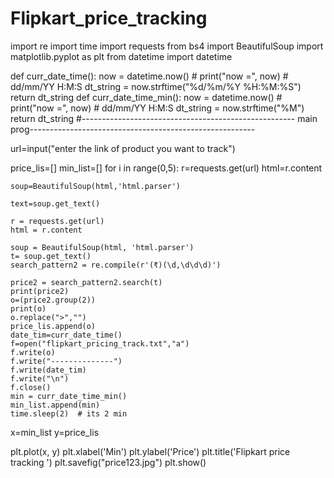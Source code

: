 # Flipkart_price_tracking

import re
import time
import requests
from bs4 import BeautifulSoup
import matplotlib.pyplot as plt
from datetime import datetime


def curr_date_time():
    now = datetime.now()
    # print("now =", now)
    # dd/mm/YY H:M:S
    dt_string = now.strftime("%d/%m/%Y %H:%M:%S")
    return dt_string
def curr_date_time_min():
    now = datetime.now()
    # print("now =", now)
    # dd/mm/YY H:M:S
    dt_string = now.strftime("%M")
    return dt_string
#----------------------------------------------------- main prog--------------------------------------------------------

url=input("enter the link of product you want to track")

price_lis=[]
min_list=[]
for i in range(0,5):
    r=requests.get(url)
    html=r.content

    soup=BeautifulSoup(html,'html.parser')

    text=soup.get_text()

    r = requests.get(url)
    html = r.content

    soup = BeautifulSoup(html, 'html.parser')
    t= soup.get_text()
    search_pattern2 = re.compile(r'(₹)(\d,\d\d\d)')

    price2 = search_pattern2.search(t)
    print(price2)
    o=(price2.group(2))
    print(o)
    o.replace(">","")
    price_lis.append(o)
    date_tim=curr_date_time()
    f=open("flipkart_pricing_track.txt","a")
    f.write(o)
    f.write("--------------")
    f.write(date_tim)
    f.write("\n")
    f.close()
    min = curr_date_time_min()
    min_list.append(min)
    time.sleep(2)  # its 2 min

x=min_list
y=price_lis

plt.plot(x, y)
plt.xlabel('Min')
plt.ylabel('Price')
plt.title('Flipkart price tracking ')
plt.savefig("price123.jpg")
plt.show()


